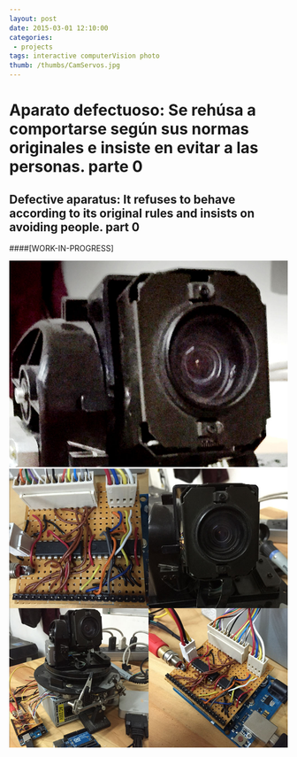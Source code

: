 ```yaml
---
layout: post
date: 2015-03-01 12:10:00
categories:
 - projects
tags: interactive computerVision photo
thumb: /thumbs/CamServos.jpg
---
```


# Aparato defectuoso: Se rehúsa a comportarse según sus normas originales e insiste en evitar a las personas. parte 0

## Defective aparatus: It refuses to behave according to its original rules and insists on avoiding people. part 0

####[WORK-IN-PROGRESS]

![image](/img/CamServos.jpg)
![image](/img/camArduinos.jpg)
